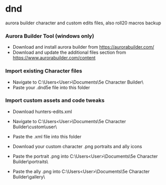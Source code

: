 # dnd
aurora builder character and custom edits files, also roll20 macros backup

### Aurora Builder Tool (windows only)

* Download and install aurora builder from https://aurorabuilder.com/
* Download and update the additional files section from https://www.aurorabuilder.com/content

### Import existing Character files

* Navigate to C:\Users\<User>\Documents\5e Character Builder\
* Paste your .dnd5e file into this folder


### Import custom assets and code tweaks

* Download hunters-edits.xml
* Navigate to C:\Users\<User>\Documents\5e Character Builder\custom\user\
* Paste the .xml file into this folder

* Download your custom character .png portraits and ally icons
* Paste the portrait .png into C:\Users\<User>\Documents\5e Character Builder\portraits\
* Paste the ally .png into C:\Users\<User>\Documents\5e Character Builder\gallery\

